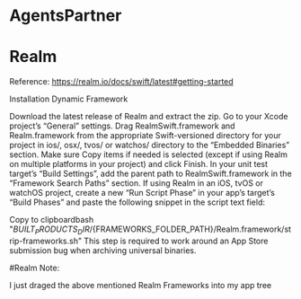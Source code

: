 # AgentsPartner

# Realm

Reference: https://realm.io/docs/swift/latest#getting-started

Installation
Dynamic Framework

Download the latest release of Realm and extract the zip.
Go to your Xcode project’s “General” settings. Drag RealmSwift.framework and Realm.framework from the appropriate Swift-versioned directory for your project in ios/, osx/, tvos/ or watchos/ directory to the “Embedded Binaries” section. Make sure Copy items if needed is selected (except if using Realm on multiple platforms in your project) and click Finish.
In your unit test target’s “Build Settings”, add the parent path to RealmSwift.framework in the “Framework Search Paths” section.
If using Realm in an iOS, tvOS or watchOS project, create a new “Run Script Phase” in your app’s target’s “Build Phases” and paste the following snippet in the script text field:

Copy to clipboardbash "${BUILT_PRODUCTS_DIR}/${FRAMEWORKS_FOLDER_PATH}/Realm.framework/strip-frameworks.sh"
This step is required to work around an App Store submission bug when archiving universal binaries.

#Realm Note: 

I just draged the above mentioned Realm Frameworks into my app tree


